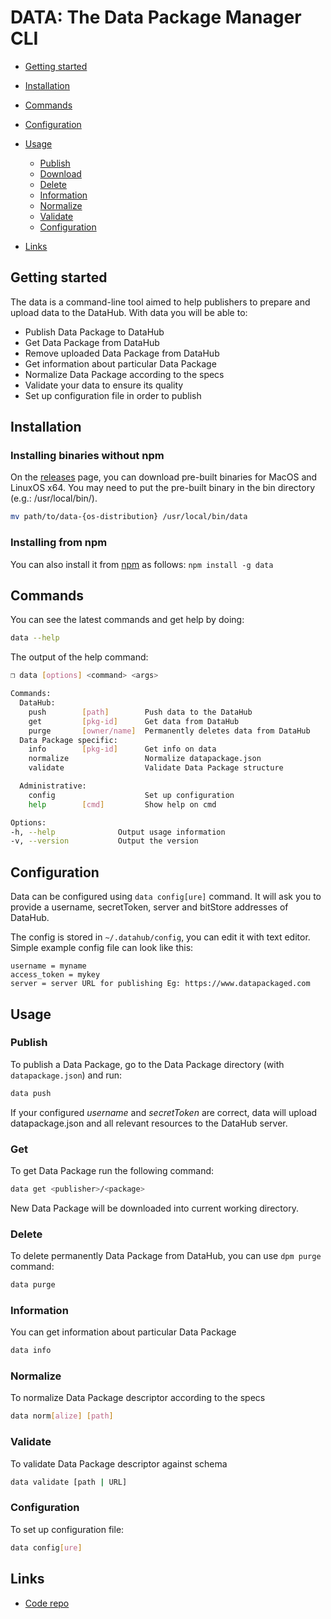 # DATA: The Data Package Manager CLI

- [Getting started](#getting-started)
- [Installation](#installation)
- [Commands](#commands)
- [Configuration](#configuration)
- [Usage](#usage)
    - [Publish](#publish)
    - [Download](#download)
    - [Delete](#delete)
    - [Information](#information)
    - [Normalize](#normalize)
    - [Validate](#validate)
    - [Configuration](#configuration)
    
- [Links](#links)

## Getting started

The data is a command-line tool aimed to help publishers to prepare and upload data to the DataHub. With data you will be able to:

* Publish Data Package to DataHub
* Get Data Package from DataHub
* Remove uploaded Data Package from DataHub
* Get information about particular Data Package
* Normalize Data Package according to the specs
* Validate your data to ensure its quality
* Set up configuration file in order to publish

## Installation

### Installing binaries without npm

On the [releases](https://github.com/datopian/datahub-cli/releases) page, you can download pre-built binaries for MacOS and LinuxOS x64. You may need to put the pre-built binary in the bin directory (e.g.: /usr/local/bin/).
 
```bash
mv path/to/data-{os-distribution} /usr/local/bin/data
```

### Installing from npm

You can also install it from [npm]() as follows:
`npm install -g data`

## Commands

You can see the latest commands and get help by doing:

```bash
data --help
```

The output of the help command:

```bash
❒ data [options] <command> <args>

Commands:
  DataHub:
    push        [path]        Push data to the DataHub
    get         [pkg-id]      Get data from DataHub
    purge       [owner/name]  Permanently deletes data from DataHub
  Data Package specific:
    info        [pkg-id]      Get info on data
    normalize                 Normalize datapackage.json
    validate                  Validate Data Package structure

  Administrative:
    config                    Set up configuration
    help        [cmd]         Show help on cmd

Options:
-h, --help              Output usage information
-v, --version           Output the version

```

## Configuration

Data can be configured using `data config[ure]` command. It will ask you to provide a username, secretToken, server and bitStore addresses of DataHub.

The config is stored in `~/.datahub/config`, you can edit it with text editor.
Simple example config file can look like this:

```
username = myname
access_token = mykey
server = server URL for publishing Eg: https://www.datapackaged.com
```

## Usage

### Publish

To publish a Data Package, go to the Data Package directory (with `datapackage.json`) and
run:

```bash
data push
```

If your configured *username* and *secretToken* are correct, data will
upload datapackage.json and all relevant resources to the DataHub server.

### Get

To get Data Package run the following command:
```bash
data get <publisher>/<package>
```
New Data Package will be downloaded into current working directory. 

### Delete

To delete permanently Data Package from DataHub, you can use `dpm purge` command:

```bash
data purge
```

### Information

You can get information about particular Data Package

```bash
data info
```

### Normalize

To normalize Data Package descriptor according to the specs

```bash
data norm[alize] [path]
```
### Validate

To validate Data Package descriptor against schema

```bash
data validate [path | URL]
```
### Configuration

To set up configuration file:
```bash
data config[ure]
```

## Links

- [Code repo](https://github.com/datahq/datahub-cli)
